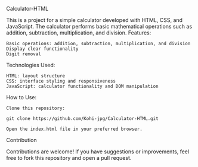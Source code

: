 Calculator-HTML

This is a project for a simple calculator developed with HTML, CSS, and JavaScript. The calculator performs basic mathematical operations such as addition, subtraction, multiplication, and division.
Features:

    Basic operations: addition, subtraction, multiplication, and division
    Display clear functionality
    Digit removal

Technologies Used:

    HTML: layout structure
    CSS: interface styling and responsiveness
    JavaScript: calculator functionality and DOM manipulation

How to Use:

    Clone this repository:

    git clone https://github.com/Kohi-jpg/Calculator-HTML.git

    Open the index.html file in your preferred browser.

Contribution

Contributions are welcome! If you have suggestions or improvements, feel free to fork this repository and open a pull request.
